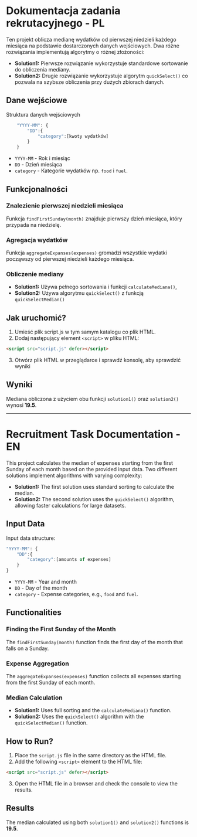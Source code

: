 # Dokumentacja zadania rekrutacyjnego - PL

Ten projekt oblicza medianę wydatków od pierwszej niedzieli każdego miesiąca na podstawie dostarczonych danych wejściowych. Dwa różne rozwiązania implementują algorytmy o różnej złożoności:

- **Solution1:** Pierwsze rozwiązanie wykorzystuje standardowe sortowanie do obliczenia mediany.
- **Solution2:** Drugie rozwiązanie wykorzystuje algorytm `quickSelect()` co pozwala na szybsze obliczenia przy dużych zbiorach danych.

## Dane wejściowe

Struktura danych wejściowych

```javascript
    "YYYY-MM": {
        "DD":{
            "category":[kwoty wydatków]
        }
    }
```

- `YYYY-MM` - Rok i miesiąc
- `DD` - Dzień miesiąca
- `category` - Kategorie wydatków np. `food` i `fuel`.

## Funkcjonalności

### Znalezienie pierwszej niedzieli miesiąca

Funkcja `findFirstSunday(month)` znajduje pierwszy dzień miesiąca, który przypada na niedzielę.

### Agregacja wydatków

Funkcja `aggregateExpanses(expenses)` gromadzi wszystkie wydatki począwszy od pierwszej niedzieli każdego miesiąca.

### Obliczenie mediany

- **Solution1:** Używa pełnego sortowania i funkcji `calculateMediana()`,
- **Solution2:** Używa algorytmu `quickSelect()` z funkcją `quickSelectMedian()`

## Jak uruchomić?

1. Umieść plik script.js w tym samym katalogu co plik HTML.
2. Dodaj następujący element `<script>` w pliku HTML:

```html
<script src="script.js" defer></script>
```

3. Otwórz plik HTML w przeglądarce i sprawdź konsolę, aby sprawdzić wyniki

## Wyniki

Mediana obliczona z użyciem obu funkcji `solution1()` oraz `solution2()` wynosi **19.5**.

---

# Recruitment Task Documentation - EN

This project calculates the median of expenses starting from the first Sunday of each month based on the provided input data. Two different solutions implement algorithms with varying complexity:

- **Solution1:** The first solution uses standard sorting to calculate the median.
- **Solution2:** The second solution uses the `quickSelect()` algorithm, allowing faster calculations for large datasets.

## Input Data

Input data structure:

```javascript
"YYYY-MM": {
    "DD":{
        "category":[amounts of expenses]
    }
}
```

- `YYYY-MM` - Year and month
- `DD` - Day of the month
- `category` - Expense categories, e.g., `food` and `fuel`.

## Functionalities

### Finding the First Sunday of the Month

The `findFirstSunday(month)` function finds the first day of the month that falls on a Sunday.

### Expense Aggregation

The `aggregateExpanses(expenses)` function collects all expenses starting from the first Sunday of each month.

### Median Calculation

- **Solution1:** Uses full sorting and the `calculateMediana()` function.
- **Solution2:** Uses the `quickSelect()` algorithm with the `quickSelectMedian()` function.

## How to Run?

1. Place the `script.js` file in the same directory as the HTML file.
2. Add the following `<script>` element to the HTML file:

```html
<script src="script.js" defer></script>
```

3. Open the HTML file in a browser and check the console to view the results.

## Results

The median calculated using both `solution1()` and `solution2()` functions is **19.5**.
